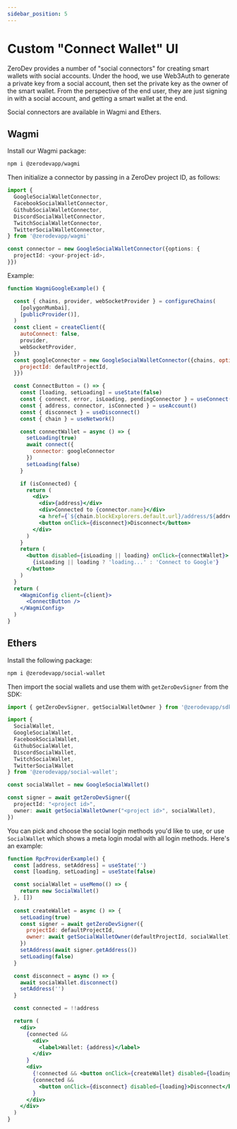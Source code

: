 ```yaml
---
sidebar_position: 5
---
```


# Custom "Connect Wallet" UI

ZeroDev provides a number of "social connectors" for creating smart wallets with social accounts.  Under the hood, we use Web3Auth to generate a private key from a social account, then set the private key as the owner of the smart wallet.  From the perspective of the end user, they are just signing in with a social account, and getting a smart wallet at the end.

Social connectors are available in Wagmi and Ethers.

## Wagmi

Install our Wagmi package:

```bash
npm i @zerodevapp/wagmi
```

Then initialize a connector by passing in a ZeroDev project ID, as follows:

```typescript
import { 
  GoogleSocialWalletConnector, 
  FacebookSocialWalletConnector, 
  GithubSocialWalletConnector,
  DiscordSocialWalletConnector,
  TwitchSocialWalletConnector,
  TwitterSocialWalletConnector,
} from '@zerodevapp/wagmi'

const connector = new GoogleSocialWalletConnector({options: {
  projectId: <your-project-id>,
}})
```

Example:

```jsx live folded
function WagmiGoogleExample() {

  const { chains, provider, webSocketProvider } = configureChains(
    [polygonMumbai],
    [publicProvider()],
  )
  const client = createClient({
    autoConnect: false,
    provider,
    webSocketProvider,
  })
  const googleConnector = new GoogleSocialWalletConnector({chains, options: {
    projectId: defaultProjectId,
  }})

  const ConnectButton = () => {
    const [loading, setLoading] = useState(false)
    const { connect, error, isLoading, pendingConnector } = useConnect()
    const { address, connector, isConnected } = useAccount()
    const { disconnect } = useDisconnect()
    const { chain } = useNetwork()

    const connectWallet = async () => {
      setLoading(true)
      await connect({
        connector: googleConnector
      })
      setLoading(false)
    }

    if (isConnected) {
      return (
        <div>
          <div>{address}</div>
          <div>Connected to {connector.name}</div>
          <a href={`${chain.blockExplorers.default.url}/address/${address}`} target="_blank">Explorer</a><br />
          <button onClick={disconnect}>Disconnect</button>
        </div>
      )
    }
    return (
      <button disabled={isLoading || loading} onClick={connectWallet}>
        {isLoading || loading ? 'loading...' : 'Connect to Google'}
      </button>
    )
  }
  return (
    <WagmiConfig client={client}>
      <ConnectButton />
    </WagmiConfig>
  )
}
```

## Ethers

Install the following package:

```bash
npm i @zerodevapp/social-wallet
```

Then import the social wallets and use them with `getZeroDevSigner` from the SDK:

```typescript
import { getZeroDevSigner, getSocialWalletOwner } from '@zerodevapp/sdk'

import { 
  SocialWallet, 
  GoogleSocialWallet, 
  FacebookSocialWallet,
  GithubSocialWallet,
  DiscordSocialWallet,
  TwitchSocialWallet,
  TwitterSocialWallet
} from '@zerodevapp/social-wallet';

const socialWallet = new GoogleSocialWallet()

const signer = await getZeroDevSigner({
  projectId: "<project id>",
  owner: await getSocialWalletOwner("<project id>", socialWallet),
})
```

You can pick and choose the social login methods you'd like to use, or use `SocialWallet` which shows a meta login modal with all login methods.  Here's an example:

```jsx live folded
function RpcProviderExample() {
  const [address, setAddress] = useState('')
  const [loading, setLoading] = useState(false)

  const socialWallet = useMemo(() => {
    return new SocialWallet()
  }, [])
  
  const createWallet = async () => {
    setLoading(true)
    const signer = await getZeroDevSigner({
      projectId: defaultProjectId,
      owner: await getSocialWalletOwner(defaultProjectId, socialWallet)
    })
    setAddress(await signer.getAddress())
    setLoading(false)
  }

  const disconnect = async () => {
    await socialWallet.disconnect()
    setAddress('')
  }

  const connected = !!address

  return (
    <div>
      {connected && 
        <div>
          <label>Wallet: {address}</label>
        </div>
      }
      <div>
        {!connected && <button onClick={createWallet} disabled={loading}>{ loading ? 'loading...' : 'Create Wallet'}</button>}
        {connected && 
          <button onClick={disconnect} disabled={loading}>Disconnect</button>
        }
      </div>
    </div>
  )
}
```